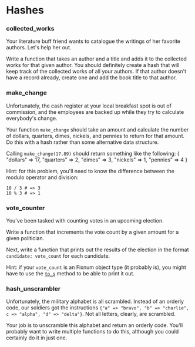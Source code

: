 Hashes
======

### collected_works

Your literature buff friend wants to catalogue the writings of her favorite authors. Let's help her out.

Write a function that takes an author and a title and adds it to the collected works for that given author. You should definitely create a hash that will keep track of the collected works of all your authors. If that author doesn't have a record already, create one and add the book title to that author. 

### make_change

Unfortunately, the cash register at your local breakfast spot is out of commission, and the employees are backed up while they try to calculate everybody's change.

Your function `make_change` should take an amount and calculate the number of dollars, quarters, dimes, nickels, and pennies to return for that amount. Do this with a hash rather than some alternative data structure.

Calling `make_change(17.89)` should return something like the following:
    {
        "dollars" => 17,
        "quarters" => 2,
        "dimes" => 3,
        "nickels" => 1,
        "pennies" => 4
    }

Hint: for this problem, you'll need to know the difference between the modulo operator and division:

    10 / 3 # => 3
    10 % 3 # => 1
### vote_counter

You've been tasked with counting votes in an upcoming election.

Write a function that increments the vote count by a given amount for a given politician. 

Next, write a function that prints out the results of the election in the format `candidate: vote_count` for each candidate.

Hint: if your `vote_count` is an Fixnum object type (it probably is), you might have to use the [`to_s`](http://www.ruby-doc.org/core-2.1.0/Fixnum.html#method-i-to_s) method to be able to print it out.

### hash_unscrambler

Unfortunately, the military alphabet is all scrambled. Instead of an orderly code, our soldiers got the instructions `{"a" => "bravo", "b" => "charlie", c => "alpha", "d" => "delta"}`. Not all letters, clearly, are scrambled.

Your job is to unscramble this alphabet and return an orderly code. You'll probably want to write multiple functions to do this, although you could certainly do it in just one.